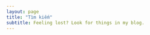 ```yaml
---
layout: page
title: "Tìm kiếm"
subtitle: Feeling lost? Look for things in my blog.
---
```


<div id="search-box">
    <script async src="https://cse.google.com/cse.js?cx=8f277d790ae5de9c2"></script>
    <div class="gcse-search"></div>
</div>